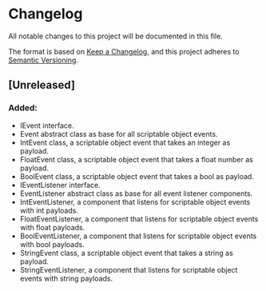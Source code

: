 ﻿# Changelog

All notable changes to this project will be documented in this file.

The format is based on [Keep a Changelog](https://keepachangelog.com/en/1.0.0/),
and this project adheres to [Semantic Versioning](https://semver.org/spec/v2.0.0.html).

## [Unreleased]

### Added:

- IEvent interface.
- Event abstract class as base for all scriptable object events.
- IntEvent class, a scriptable object event that takes an integer as payload.
- FloatEvent class, a scriptable object event that takes a float number as payload.
- BoolEvent class, a scriptable object event that takes a bool as payload.
- IEventListener interface.
- EventListener abstract class as base for all event listener components.
- IntEventListener, a component that listens for scriptable object events with int payloads.
- FloatEventListener, a component that listens for scriptable object events with float payloads.
- BoolEventListener, a component that listens for scriptable object events with bool payloads.
- StringEvent class, a scriptable object event that takes a string as payload.
- StringEventListener, a component that listens for scriptable object events with string payloads.